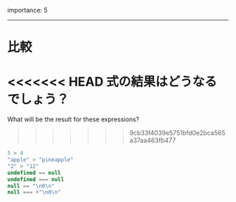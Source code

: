 importance: 5

---

# 比較

<<<<<<< HEAD
式の結果はどうなるでしょう？
=======
What will be the result for these expressions?
>>>>>>> 9cb33f4039e5751bfd0e2bca565a37aa463fb477

```js no-beautify
5 > 4
"apple" > "pineapple"
"2" > "12"
undefined == null
undefined === null
null == "\n0\n"
null === +"\n0\n"
```
